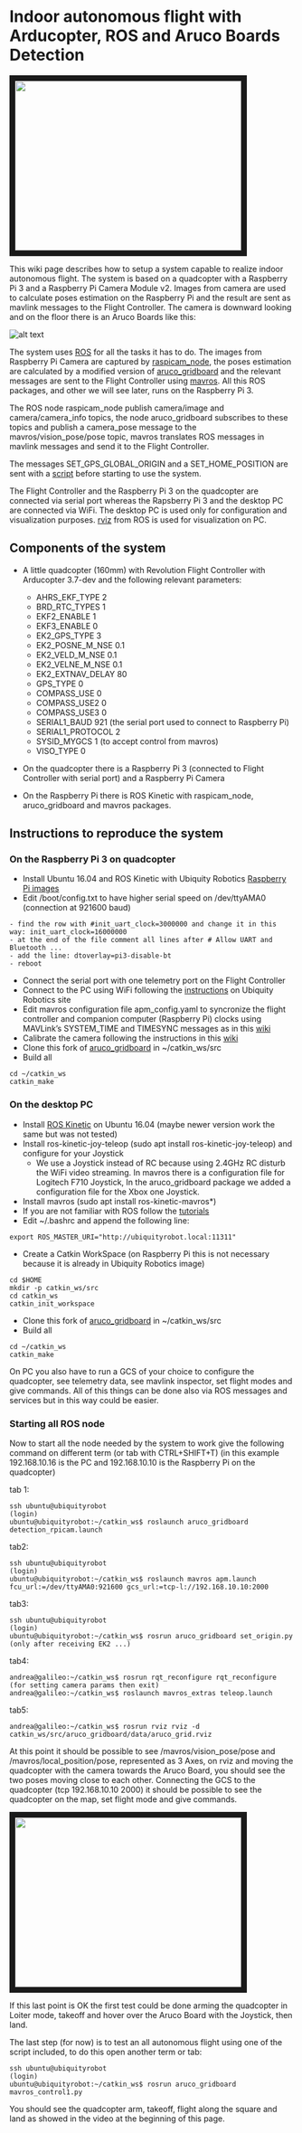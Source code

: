 # Indoor autonomous flight with Arducopter, ROS and Aruco Boards Detection

<a href="http://www.youtube.com/watch?feature=player_embedded&v=dYhvNhqobVg" target="_blank"><img src="http://img.youtube.com/vi/dYhvNhqobVg/0.jpg" 
alt="" width="400" height="300" border="10" /></a>

This wiki page describes how to setup a system capable to realize indoor autonomous flight.
The system is based on a quadcopter with a Raspberry Pi 3 and a Raspberry Pi Camera Module v2. Images from camera are used to calculate poses estimation on the Raspberry Pi and the result are sent as mavlink messages to the Flight Controller.
The camera is downward looking and on the floor there is an Aruco Boards like this:

![alt text](https://discuss.ardupilot.org/uploads/default/original/3X/9/2/925b791aa83d644afaa14cf1c103b32a0875a72e.png "")

The system uses [ROS](http://www.ros.org/) for all the tasks it has to do. The images from Raspberry Pi Camera are captured by [raspicam_node](https://github.com/UbiquityRobotics/raspicam_node), the poses estimation are calculated by a modified version of [aruco_gridboard](https://github.com/anbello/aruco_gridboard) and the relevant messages are sent to the Flight Controller using [mavros](http://wiki.ros.org/mavros). All this ROS packages, and other we will see later, runs on the Raspberry Pi 3.

The ROS node raspicam_node publish camera/image and camera/camera_info topics, the node aruco_gridboard subscribes to these topics and publish a camera_pose message to the mavros/vision_pose/pose topic, mavros translates ROS messages in mavlink messages and send it to the Flight Controller.

The messages SET_GPS_GLOBAL_ORIGIN and a SET_HOME_POSITION are sent with a [script](https://github.com/anbello/aruco_gridboard/blob/master/script/set_origin.py) before starting to use the system. 

The Flight Controller and the Raspberry Pi 3 on the quadcopter are connected via serial port whereas the Rapsberry Pi 3 and the desktop PC are connected via WiFi. The desktop PC is used only for configuration and visualization purposes. [rviz](http://wiki.ros.org/rviz) from ROS is used for visualization on PC.

## Components of the system

- A little quadcopter (160mm) with Revolution Flight Controller with Arducopter 3.7-dev and the following relevant parameters:
  - AHRS_EKF_TYPE 2
  - BRD_RTC_TYPES 1
  - EKF2_ENABLE 1
  - EKF3_ENABLE 0
  - EK2_GPS_TYPE 3
  - EK2_POSNE_M_NSE 0.1
  - EK2_VELD_M_NSE 0.1
  - EK2_VELNE_M_NSE 0.1
  - EK2_EXTNAV_DELAY 80
  - GPS_TYPE 0
  - COMPASS_USE 0
  - COMPASS_USE2 0
  - COMPASS_USE3 0
  - SERIAL1_BAUD 921   (the serial port used to connect to Raspberry Pi)
  - SERIAL1_PROTOCOL 2
  - SYSID_MYGCS 1   (to accept control from mavros)
  - VISO_TYPE 0
	
- On the quadcopter there is a Raspberry Pi 3 (connected to Flight Controller with serial port) and a Raspberry Pi Camera
- On the Raspberry Pi there is ROS Kinetic with raspicam_node, aruco_gridboard and mavros packages.

## Instructions to reproduce the system

### On the Raspberry Pi 3 on quadcopter
- Install Ubuntu 16.04 and ROS Kinetic with Ubiquity Robotics [Raspberry Pi images](https://downloads.ubiquityrobotics.com/pi.html)
- Edit /boot/config.txt to have higher serial speed on /dev/ttyAMA0 (connection at 921600 baud)
```
- find the row with #init_uart_clock=3000000 and change it in this way: init_uart_clock=16000000
- at the end of the file comment all lines after # Allow UART and Bluetooth ...
- add the line: dtoverlay=pi3-disable-bt
- reboot
```
- Connect the serial port with one telemetry port on the Flight Controller
- Connect to the PC using WiFi following the [instructions](https://learn.ubiquityrobotics.com/connect_network) on Ubiquity Robotics site
- Edit mavros configuration file apm_config.yaml to syncronize the flight controller and companion computer (Raspberry Pi) clocks using MAVLink’s SYSTEM_TIME and TIMESYNC messages as in this [wiki](http://ardupilot.org/dev/docs/ros-timesync.html)
- Calibrate the camera following the instructions in this [wiki](http://wiki.ros.org/camera_calibration/Tutorials/MonocularCalibration)
- Clone this fork of [aruco_gridboard](https://github.com/anbello/aruco_gridboard) in ~/catkin_ws/src
- Build all
```
cd ~/catkin_ws
catkin_make
```

### On the desktop PC
- Install [ROS Kinetic](http://wiki.ros.org/kinetic/Installation/Ubuntu) on Ubuntu 16.04 (maybe newer version work the same but was not tested)
- Install ros-kinetic-joy-teleop (sudo apt install ros-kinetic-joy-teleop) and configure for your Joystick
  - We use a Joystick instead of RC because using 2.4GHz RC disturb the WiFi video streaming. In mavros there is a configuration file for Logitech F710 Joystick, In the aruco_gridboard package we added a configuration file for the Xbox one Joystick.
- Install mavros (sudo apt install ros-kinetic-mavros*)
- If you are not familiar with ROS follow the [tutorials](http://wiki.ros.org/ROS/Tutorials)
- Edit ~/.bashrc and append the following line:
```
export ROS_MASTER_URI="http://ubiquityrobot.local:11311"
```
- Create a Catkin WorkSpace (on Raspberry Pi this is not necessary because it is already in Ubiquity Robotics image)
```
cd $HOME
mkdir -p catkin_ws/src
cd catkin_ws
catkin_init_workspace
```
- Clone this fork of [aruco_gridboard](https://github.com/anbello/aruco_gridboard) in ~/catkin_ws/src
- Build all
```
cd ~/catkin_ws
catkin_make
```

On PC you also have to run a GCS of your choice to configure the quadcopter, see telemetry data, see mavlink inspector, set flight modes and give commands. All of this things can be done also via ROS messages and services but in this way could be easier.

### Starting all ROS node
Now to start all the node needed by the system to work give the following command on different term (or tab with CTRL+SHIFT+T)
(in this example 192.168.10.16 is the PC and 192.168.10.10 is the Raspberry Pi on the quadcopter)

tab 1:
```
ssh ubuntu@ubiquityrobot
(login)
ubuntu@ubiquityrobot:~/catkin_ws$ roslaunch aruco_gridboard detection_rpicam.launch
```

tab2:
```
ssh ubuntu@ubiquityrobot
(login)
ubuntu@ubiquityrobot:~/catkin_ws$ roslaunch mavros apm.launch fcu_url:=/dev/ttyAMA0:921600 gcs_url:=tcp-l://192.168.10.10:2000
```

tab3:
```
ssh ubuntu@ubiquityrobot
(login)
ubuntu@ubiquityrobot:~/catkin_ws$ rosrun aruco_gridboard set_origin.py (only after receiving EK2 ...)
```

tab4:
```
andrea@galileo:~/catkin_ws$ rosrun rqt_reconfigure rqt_reconfigure (for setting camera params then exit)
andrea@galileo:~/catkin_ws$ roslaunch mavros_extras teleop.launch
```

tab5:
```
andrea@galileo:~/catkin_ws$ rosrun rviz rviz -d catkin_ws/src/aruco_gridboard/data/aruco_grid.rviz
```

At this point it should be possible to see /mavros/vision_pose/pose and /mavros/local_position/pose, represented as 3 Axes, on rviz and moving the quadcopter with the camera towards the Aruco Board, you should see the two poses moving close to each other. Connecting the GCS to the quadcopter (tcp 192.168.10.10 2000) it should be possible to see the quadcopter on the map, set flight mode and give commands.

<a href="http://www.youtube.com/watch?feature=player_embedded&v=zu6mK_AM5ks" target="_blank"><img src="http://img.youtube.com/vi/zu6mK_AM5ks/0.jpg" 
alt="" width="400" height="300" border="10" /></a>

If this last point is OK the first test could be done arming the quadcopter in Loiter mode, takeoff and hover over the Aruco Board with the Joystick, then land.

The last step (for now) is to test an all autonomous flight using one of the script included, to do this open another term or tab:
```
ssh ubuntu@ubiquityrobot
(login)
ubuntu@ubiquityrobot:~/catkin_ws$ rosrun aruco_gridboard mavros_control1.py 
```
You should see the quadcopter arm, takeoff, flight along the square and land as showed in the video at the beginning of this page.
